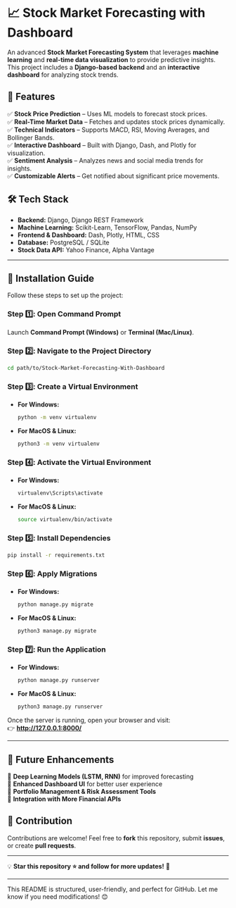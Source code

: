 # 📈 Stock Market Forecasting with Dashboard  

An advanced **Stock Market Forecasting System** that leverages **machine learning** and **real-time data visualization** to provide predictive insights. This project includes a **Django-based backend** and an **interactive dashboard** for analyzing stock trends.  

## 🚀 Features  
✅ **Stock Price Prediction** – Uses ML models to forecast stock prices.  
✅ **Real-Time Market Data** – Fetches and updates stock prices dynamically.  
✅ **Technical Indicators** – Supports MACD, RSI, Moving Averages, and Bollinger Bands.  
✅ **Interactive Dashboard** – Built with Django, Dash, and Plotly for visualization.  
✅ **Sentiment Analysis** – Analyzes news and social media trends for insights.  
✅ **Customizable Alerts** – Get notified about significant price movements.  

## 🛠 Tech Stack  
- **Backend:** Django, Django REST Framework  
- **Machine Learning:** Scikit-Learn, TensorFlow, Pandas, NumPy  
- **Frontend & Dashboard:** Dash, Plotly, HTML, CSS  
- **Database:** PostgreSQL / SQLite  
- **Stock Data API:** Yahoo Finance, Alpha Vantage  

---

## 🔧 Installation Guide  

Follow these steps to set up the project:  

### Step 1️⃣: Open Command Prompt  
Launch **Command Prompt (Windows)** or **Terminal (Mac/Linux)**.  

### Step 2️⃣: Navigate to the Project Directory  
```bash
cd path/to/Stock-Market-Forecasting-With-Dashboard
```

### Step 3️⃣: Create a Virtual Environment  
- **For Windows:**  
  ```bash
  python -m venv virtualenv
  ```
- **For MacOS & Linux:**  
  ```bash
  python3 -m venv virtualenv
  ```

### Step 4️⃣: Activate the Virtual Environment  
- **For Windows:**  
  ```bash
  virtualenv\Scripts\activate
  ```
- **For MacOS & Linux:**  
  ```bash
  source virtualenv/bin/activate
  ```

### Step 5️⃣: Install Dependencies  
```bash
pip install -r requirements.txt
```

### Step 6️⃣: Apply Migrations  
- **For Windows:**  
  ```bash
  python manage.py migrate
  ```
- **For MacOS & Linux:**  
  ```bash
  python3 manage.py migrate
  ```

### Step 7️⃣: Run the Application  
- **For Windows:**  
  ```bash
  python manage.py runserver
  ```
- **For MacOS & Linux:**  
  ```bash
  python3 manage.py runserver
  ```

Once the server is running, open your browser and visit:  
👉 **http://127.0.0.1:8000/**  

---

## 📌 Future Enhancements  
🔹 **Deep Learning Models (LSTM, RNN)** for improved forecasting  
🔹 **Enhanced Dashboard UI** for better user experience  
🔹 **Portfolio Management & Risk Assessment Tools**  
🔹 **Integration with More Financial APIs**  

## 🤝 Contribution  
Contributions are welcome! Feel free to **fork** this repository, submit **issues**, or create **pull requests**.  

---

💡 **Star this repository ⭐ and follow for more updates!** 🚀  

---

This README is structured, user-friendly, and perfect for GitHub. Let me know if you need modifications! 😊
